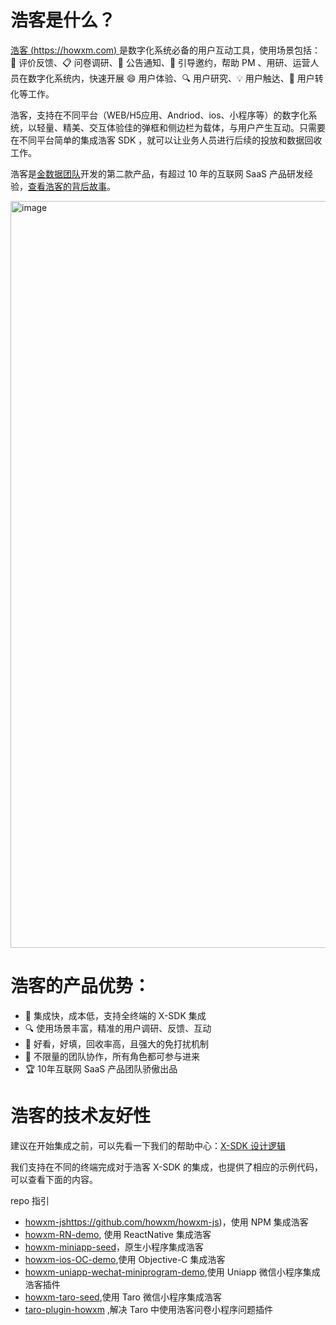 # 浩客是什么？

[浩客 (https://howxm.com) ](https://howxm.com) 是数字化系统必备的用户互动工具，使用场景包括：💬 评价反馈、📋 问卷调研、📢 公告通知、🤝 引导邀约，帮助 PM 、用研、运营人员在数字化系统内，快速开展 😄 用户体验、🔍 用户研究、💡 用户触达、🚀 用户转化等工作。

浩客，支持在不同平台（WEB/H5应用、Andriod、ios、小程序等）的数字化系统，以轻量、精美、交互体验佳的弹框和侧边栏为载体，与用户产生互动。只需要在不同平台简单的集成浩客 SDK ，就可以让业务人员进行后续的投放和数据回收工作。

浩客是[金数据团队](https://jinshuju.net)开发的第二款产品，有超过 10 年的互联网 SaaS 产品研发经验，[查看浩客的背后故事](https://howxm.com/help/articles/product-story)。

<img width="1195" alt="image" src="https://github.com/howxm/.github/assets/528043/4156c95d-8ce2-41a9-a123-a391714c0ccc">

# 浩客的产品优势：

- 🚀 集成快，成本低，支持全终端的 X-SDK 集成
- 🔍 使用场景丰富，精准的用户调研、反馈、互动
- 🎨 好看，好填，回收率高，且强大的免打扰机制
- 🤝 不限量的团队协作，所有角色都可参与进来
- 🏆 10年互联网 SaaS 产品团队骄傲出品

# 浩客的技术友好性

建议在开始集成之前，可以先看一下我们的帮助中心：[X-SDK 设计逻辑](https://howxm.com/help/articles/x-sdk-intro)

我们支持在不同的终端完成对于浩客 X-SDK 的集成，也提供了相应的示例代码，可以查看下面的内容。

repo 指引

- [howxm-js](https://github.com/howxm/howxm-js)https://github.com/howxm/howxm-js)，使用 NPM 集成浩客
- [howxm-RN-demo](https://github.com/howxm/howxm-RN-demo), 使用 ReactNative 集成浩客
- [howxm-miniapp-seed](https://github.com/howxm/howxm-miniapp-seed)，原生小程序集成浩客
- [howxm-ios-OC-demo](https://github.com/howxm/howxm-ios-OC-demo),使用 Objective-C 集成浩客
- [howxm-uniapp-wechat-miniprogram-demo](https://github.com/howxm/howxm-uniapp-wechat-miniprogram-demo),使用 Uniapp 微信小程序集成浩客插件
- [howxm-taro-seed](https://github.com/howxm/howxm-taro-seed),使用 Taro 微信小程序集成浩客
- [taro-plugin-howxm](https://github.com/howxm/taro-plugin-howxm) ,解决 Taro 中使用浩客问卷小程序问题插件 


